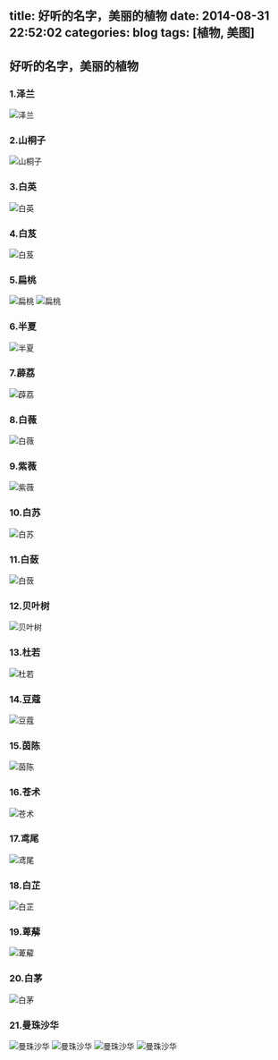 title: 好听的名字，美丽的植物
date: 2014-08-31 22:52:02
categories: blog
tags: [植物, 美图]
---

## 好听的名字，美丽的植物

### 1.泽兰
![泽兰](http://i1153.photobucket.com/albums/p501/dmxiaoshen/hexo/bk_476c4ec135f93c9c27f4c5904acaeba0_u6GBHF_zps86b90311.jpg)
<!-- more -->

### 2.山桐子　　
![山桐子](http://i1153.photobucket.com/albums/p501/dmxiaoshen/hexo/20130121_145512_400213363_zps9e3909ad.jpg)

### 3.白英　　
![白英](http://i1153.photobucket.com/albums/p501/dmxiaoshen/hexo/20111126145614_rxLRZ_zps2459abcf.jpg)

### 4.白芨　　
![白芨](http://i1153.photobucket.com/albums/p501/dmxiaoshen/hexo/1315271527Om6mL9d0_zpsf226aaa0.jpg)

### 5.扁桃　　
![扁桃](http://i1153.photobucket.com/albums/p501/dmxiaoshen/hexo/afbbab33c895d1433d5f2d8b72f082025aaf070e_zpsd9b19598.jpg)
![扁桃](http://i1153.photobucket.com/albums/p501/dmxiaoshen/hexo/66c8c11c8701a18b3ef8dbe79f2f07082838fe21_zpse61614d3.jpg)

### 6.半夏　　
![半夏](http://i1153.photobucket.com/albums/p501/dmxiaoshen/hexo/01300000819962130166651233660_zps571c0b04.jpg)

### 7.薜荔　　
![薜荔](http://i1153.photobucket.com/albums/p501/dmxiaoshen/hexo/f7426d8d6ad61624b21bba7d_zps42e6107b.jpg)

### 8.白薇　　
![白薇](http://i1153.photobucket.com/albums/p501/dmxiaoshen/hexo/26914144038_zps7590d013.jpg)

### 9.紫薇　
![紫薇](http://i1153.photobucket.com/albums/p501/dmxiaoshen/hexo/d058ccbf6c81800adbef54e0b03533fa838b47d2_zpsa592723d.jpg)

### 10.白苏　
![白苏](http://i1153.photobucket.com/albums/p501/dmxiaoshen/hexo/6f3abdfc1e178a821e99b608f703738da877e88b_zpsf7e29d38.jpg)

### 11.白蔹　
![白蔹](http://i1153.photobucket.com/albums/p501/dmxiaoshen/hexo/d31b0ef41bd5ad6e4aa36e1b81cb39dbb7fd3cec_zps515ca252.jpg)

### 12.贝叶树　
![贝叶树](http://i1153.photobucket.com/albums/p501/dmxiaoshen/hexo/20120810180618_185_zps245fe2f9.jpg)

### 13.杜若　
![杜若](http://i1153.photobucket.com/albums/p501/dmxiaoshen/hexo/u15602279232356625447ampfm23ampgp0_zps532bad25.jpg)

### 14.豆蔻　
![豆蔻](http://i1153.photobucket.com/albums/p501/dmxiaoshen/hexo/20110409070141218_3105_zps917fc5fa.jpg)

### 15.茵陈　
![茵陈](http://i1153.photobucket.com/albums/p501/dmxiaoshen/hexo/e3e869d5ad6eddc4f740535238dbb6fd53663395_zps9f15de65.jpg)

### 16.苍术　
![苍术](http://i1153.photobucket.com/albums/p501/dmxiaoshen/hexo/14058674_zpsaeccfe62.jpg)

### 17.鸢尾　
![鸢尾](http://i1153.photobucket.com/albums/p501/dmxiaoshen/hexo/200000033870126933764226858_950_zps8115e1be.jpg)

### 18.白芷　
![白芷](http://i1153.photobucket.com/albums/p501/dmxiaoshen/hexo/1349484878ZkMVomm3_zpse98f1dba.jpg)

### 19.萆薢　
![萆薢](http://i1153.photobucket.com/albums/p501/dmxiaoshen/hexo/7333750828381f3056544401a8014c086f06f0e3_zpsf9590d9e.jpg)

### 20.白茅　
![白茅](http://i1153.photobucket.com/albums/p501/dmxiaoshen/hexo/webfixed_4aa9b59f-6d6a-4c95-ba8e-ec06e9c6a41b_zpsd1d4df51.jpg)

### 21.曼珠沙华
![曼珠沙华](http://i1153.photobucket.com/albums/p501/dmxiaoshen/hexo/1118832266d6122e28o_zpsb5de6e06.jpg)
![曼珠沙华](http://i1153.photobucket.com/albums/p501/dmxiaoshen/hexo/20090610190701-400397285_zps718a1c30.jpg)
![曼珠沙华](http://i1153.photobucket.com/albums/p501/dmxiaoshen/hexo/20120519220752_dFP8y_zpsa9cc1002.jpeg)
![曼珠沙华](http://i1153.photobucket.com/albums/p501/dmxiaoshen/hexo/20120422105507_L5Fwm_zps61868c46.jpeg)
